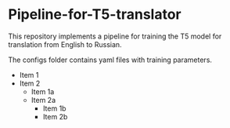 # Pipeline-for-T5-translator
This repository implements a pipeline for training the T5 model for translation from English to Russian.

The configs folder contains yaml files with training parameters.

- Item 1
- Item 2
  - Item 1a
  - Item 2a
     - Item 1b
     - Item 2b
